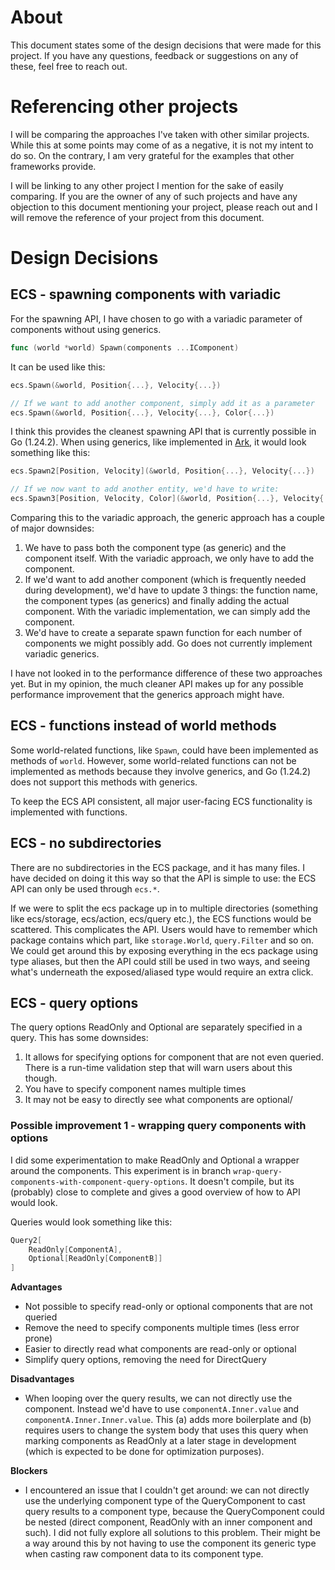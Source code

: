 # About
This document states some of the design decisions that were made for this project. If you have any questions, feedback or suggestions on any of these, feel free to reach out.

# Referencing other projects
I will be comparing the approaches I've taken with other similar projects. While this at some points may come of as a negative, it is not my intent to do so. On the contrary, I am very grateful for the examples that other frameworks provide. 

I will be linking to any other project I mention for the sake of easily comparing. If you are the owner of any of such projects and have any objection to this document mentioning your project, please reach out and I will remove the reference of your project from this document.

# Design Decisions

## ECS - spawning components with variadic
For the spawning API, I have chosen to go with a variadic parameter of components without using generics. 
```Go
func (world *world) Spawn(components ...IComponent)
```
It can be used like this:
```Go
ecs.Spawn(&world, Position{...}, Velocity{...})

// If we want to add another component, simply add it as a parameter
ecs.Spawn(&world, Position{...}, Velocity{...}, Color{...})
```

I think this provides the cleanest spawning API that is currently possible in Go (1.24.2). When using generics, like implemented in [Ark](https://github.com/mlange-42/ark), it would look something like this:
```Go
ecs.Spawn2[Position, Velocity](&world, Position{...}, Velocity{...})

// If we now want to add another entity, we'd have to write:
ecs.Spawn3[Position, Velocity, Color](&world, Position{...}, Velocity{...}, Color{...})
```

Comparing this to the variadic approach, the generic approach has a couple of major downsides:
1. We have to pass both the component type (as generic) and the component itself. With the variadic approach, we only have to add the component.
2. If we'd want to add another component (which is frequently needed during development), we'd have to update 3 things: the function name, the component types (as generics) and finally adding the actual component. With the variadic implementation, we can simply add the component.
3. We'd have to create a separate spawn function for each number of components we might possibly add. Go does not currently implement variadic generics.

I have not looked in to the performance difference of these two approaches yet. But in my opinion, the much cleaner API makes up for any possible performance improvement that the generics approach might have.

## ECS - functions instead of world methods
Some world-related functions, like `Spawn`, could have been implemented as methods of `world`. However, some world-related functions can not be implemented as methods because they involve generics, and Go (1.24.2) does not support this methods with generics.

To keep the ECS API consistent, all major user-facing ECS functionality is implemented with functions.

## ECS - no subdirectories
There are no subdirectories in the ECS package, and it has many files. I have decided on doing it this way so that the API is simple to use: the ECS API can only be used through `ecs.*`. 

If we were to split the ecs package up in to multiple directories (something like ecs/storage, ecs/action, ecs/query etc.), the ECS functions would be scattered. This complicates the API. Users would have to remember which package contains which part, like `storage.World`, `query.Filter` and so on. We could get around this by exposing everything in the ecs package using type aliases, but then the API could still be used in two ways, and seeing what's underneath the exposed/aliased type would require an extra click.

## ECS - query options
The query options ReadOnly and Optional are separately specified in a query. This has some downsides: 
1. It allows for specifying options for component that are not even queried. There is a run-time validation step that will warn users about this though.
2. You have to specify component names multiple times
3. It may not be easy to directly see what components are optional/

### Possible improvement 1 - wrapping query components with options
I did some experimentation to make ReadOnly and Optional a wrapper around the components. This experiment is in branch `wrap-query-components-with-component-query-options`. It doesn't compile, but its (probably) close to complete and gives a good overview of how to API would look.

Queries would look something like this:
```go 
Query2[
    ReadOnly[ComponentA], 
    Optional[ReadOnly[ComponentB]]
]
```
**Advantages**
- Not possible to specify read-only or optional components that are not queried
- Remove the need to specify components multiple times (less error prone)
- Easier to directly read what components are read-only or optional
- Simplify query options, removing the need for DirectQuery

**Disadvantages**
- When looping over the query results, we can not directly use the component. Instead we'd have to use `componentA.Inner.value` and `componentA.Inner.Inner.value`. This (a) adds more boilerplate and (b) requires users to change the system body that uses this query when marking components as ReadOnly at a later stage in development (which is expected to be done for optimization purposes).

**Blockers**
- I encountered an issue that I couldn't get around: we can not directly use the underlying component type of the QueryComponent to cast query results to a component type, because the QueryComponent could be nested (direct component, ReadOnly with an inner component and such). I did not fully explore all solutions to this problem. Their might be a way around this by not having to use the component its generic type when casting raw component data to its component type.
